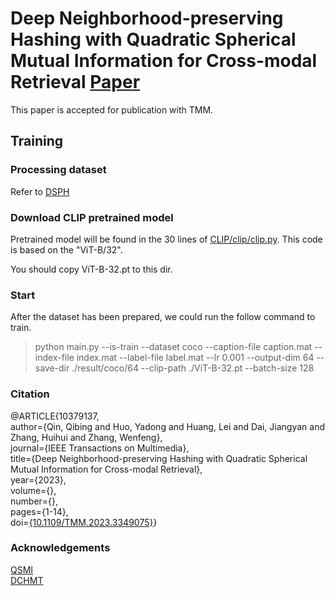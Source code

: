 # Deep Neighborhood-preserving Hashing with Quadratic Spherical Mutual Information for Cross-modal Retrieval [Paper](https://ieeexplore.ieee.org/document/10379137)
This paper is accepted for publication with TMM.


## Training

### Processing dataset
Refer to [DSPH](https://github.com/QinLab-WFU/DSPH)

### Download CLIP pretrained model
Pretrained model will be found in the 30 lines of [CLIP/clip/clip.py](https://github.com/openai/CLIP/blob/main/clip/clip.py). This code is based on the "ViT-B/32".

You should copy ViT-B-32.pt to this dir.

### Start

After the dataset has been prepared, we could run the follow command to train.
> python main.py --is-train --dataset coco --caption-file caption.mat --index-file index.mat --label-file label.mat --lr 0.001 --output-dim 64 --save-dir ./result/coco/64 --clip-path ./ViT-B-32.pt --batch-size 128


### Citation
@ARTICLE{10379137,   
  author={Qin, Qibing and Huo, Yadong and Huang, Lei and Dai, Jiangyan and Zhang, Huihui and Zhang, Wenfeng},  
  journal={IEEE Transactions on Multimedia},  
  title={Deep Neighborhood-preserving Hashing with Quadratic Spherical Mutual Information for Cross-modal Retrieval},  
  year={2023},  
  volume={},  
  number={},  
  pages={1-14},  
  doi=[{10.1109/TMM.2023.3349075}](https://ieeexplore.ieee.org/document/10379137)}  


### Acknowledgements
[QSMI](https://github.com/passalis/qsmi)  
[DCHMT](https://github.com/kalenforn/DCHMT)
